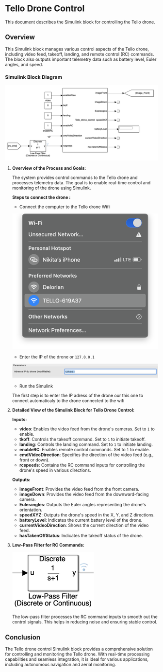 # Tello Drone Control

This document describes the Simulink block for controlling the Tello drone.

## Overview

This Simulink block manages various control aspects of the Tello drone, including video feed, takeoff, landing, and remote control (RC) commands. The block also outputs important telemetry data such as battery level, Euler angles, and speed.

### Simulink Block Diagram

![Tello Drone Control Simulink Part](Tellocontrolsimulink_part.png)

1. **Overview of the Process and Goals:**

    The system provides control commands to the Tello drone and processes telemetry data. The goal is to enable real-time control and monitoring of the drone using Simulink.

    **Steps to connect the drone :** 

    - Connect the computer to the Tello drone Wifi

    ![wificonnectiontello](wificonnectiontello.png)

    - Enter the IP of the drone or `127.0.0.1` 

    ![inputtellocontrol](inputtellocontrol.png)

    - Run the Simulink 
    
    The first step is to enter the IP adress of the drone our this one to connect automaticaly to the drone connected to the wifi 

2. **Detailed View of the Simulink Block for Tello Drone Control:**


    **Inputs:**

    - **video**: Enables the video feed from the drone's cameras. Set to `1` to enable.
    - **tkoff**: Controls the takeoff command. Set to `1` to initiate takeoff.
    - **landing**: Controls the landing command. Set to `1` to initiate landing.
    - **enableRC**: Enables remote control commands. Set to `1` to enable.
    - **cmdVideoDirection**: Specifies the direction of the video feed (e.g., front or down).
    - **rcspeeds**: Contains the RC command inputs for controlling the drone's speed in various directions.
    
    **Outputs:**

    - **imageFront**: Provides the video feed from the front camera.
    - **imageDown**: Provides the video feed from the downward-facing camera.
    - **Eulerangles**: Outputs the Euler angles representing the drone's orientation.
    - **speedXYZ**: Outputs the drone's speed in the X, Y, and Z directions.
    - **batteryLevel**: Indicates the current battery level of the drone.
    - **currentVideoDirection**: Shows the current direction of the video feed.
    - **hasTakenOffStatus**: Indicates the takeoff status of the drone.

3. **Low-Pass Filter for RC Commands:**

    ![Low-Pass Filter](lowpassfilter_tellocontrol.png)

    The low-pass filter processes the RC command inputs to smooth out the control signals. This helps in reducing noise and ensuring stable control.

## Conclusion

The Tello drone control Simulink block provides a comprehensive solution for controlling and monitoring the Tello drone. With real-time processing capabilities and seamless integration, it is ideal for various applications, including autonomous navigation and aerial monitoring.
